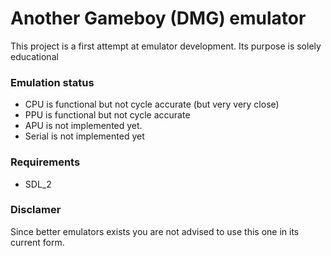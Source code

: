 Another Gameboy (DMG) emulator
=============================

This project is a first attempt at emulator development.
Its purpose is solely educational

### Emulation status

- CPU is functional but not cycle accurate (but very very close)
- PPU is functional but not cycle accurate
- APU is not implemented yet.
- Serial is not implemented yet

### Requirements
- SDL_2

### Disclamer 
Since better emulators exists you are not advised to use this one in its current form.
